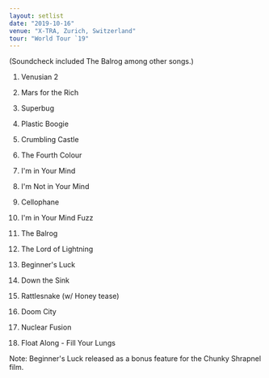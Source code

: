 ```yaml
---
layout: setlist
date: "2019-10-16"
venue: "X-TRA, Zurich, Switzerland"
tour: "World Tour `19"
---
```


(Soundcheck included The Balrog among other songs.)

 1. Venusian 2

 2. Mars for the Rich

 3. Superbug

 4. Plastic Boogie

 5. Crumbling Castle

 6. The Fourth Colour

 7. I'm in Your Mind

 8. I'm Not in Your Mind

 9. Cellophane

10. I'm in Your Mind Fuzz

11. The Balrog

12. The Lord of Lightning

13. Beginner's Luck

14. Down the Sink

15. Rattlesnake
    (w/ Honey tease)

16. Doom City

17. Nuclear Fusion

18. Float Along - Fill Your Lungs


Note: Beginner's Luck released as a bonus feature for the Chunky Shrapnel film.
